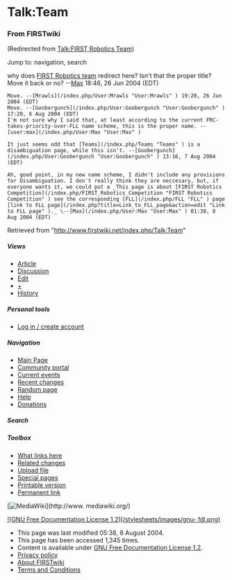 # Talk:Team

### From FIRSTwiki

(Redirected from [Talk:FIRST Robotics
Team](/index.php?title=Talk:FIRST_Robotics_Team&redirect=no "Talk:FIRST
Robotics Team" ))

Jump to: navigation, search

why does [FIRST Robotics team](/index.php/FIRST_Robotics_team "FIRST Robotics
team" ) redirect here? Isn't that the proper title? Move it back or no?
--[Max](/index.php/User:Max "User:Max" ) 18:46, 26 Jun 2004 (EDT)

    Move. --[Mrawls](/index.php/User:Mrawls "User:Mrawls" ) 19:20, 26 Jun 2004 (EDT) 
    Move. --[Goobergunch](/index.php/User:Goobergunch "User:Goobergunch" ) 17:20, 6 Aug 2004 (EDT) 
    I'm not sure why I said that, at least according to the current FRC-takes-priority-over-FLL name scheme, this is the proper name. --[user:max](/index.php/User:Max "User:Max" )

    It just seems odd that [Teams](/index.php/Teams "Teams" ) is a disambiguation page, while this isn't. --[Goobergunch](/index.php/User:Goobergunch "User:Goobergunch" ) 13:16, 7 Aug 2004 (EDT) 

    Ah, good point, in my new name scheme, I didn't include any provisions for Disambiguation. I don't really think they are neccesary, but, if everyone wants it, we could put a _This page is about [FIRST Robotics Competition](/index.php/FIRST_Robotics_Competition "FIRST Robotics Competition" ) see the corresponding [FLL](/index.php/FLL "FLL" ) page [link to FLL page](/index.php?title=Link_to_FLL_page&action=edit "Link to FLL page" )._ \--[Max](/index.php/User:Max "User:Max" ) 01:38, 8 Aug 2004 (EDT) 

Retrieved from "<http://www.firstwiki.net/index.php/Talk:Team>"

##### Views

  * [Article](/index.php/Team)
  * [Discussion](/index.php/Talk:Team)
  * [Edit](/index.php?title=Talk:Team&action=edit)
  * [+](/index.php?title=Talk:Team&action=edit&section=new)
  * [History](/index.php?title=Talk:Team&action=history)

##### Personal tools

  * [Log in / create account](/index.php?title=Special:Userlogin&returnto=Talk:Team)

[](/index.php/Main_Page "Main Page" )

##### Navigation

  * [Main Page](/index.php/Main_Page)
  * [Community portal](/index.php/FIRSTwiki:Community_portal)
  * [Current events](/index.php/Current_events)
  * [Recent changes](/index.php/Special:Recentchanges)
  * [Random page](/index.php/Special:Random)
  * [Help](/index.php/Help:Contents)
  * [Donations](/index.php/FIRSTwiki:Site_support)

##### Search



##### Toolbox

  * [What links here](/index.php/Special:Whatlinkshere/Talk:Team)
  * [Related changes](/index.php/Special:Recentchangeslinked/Talk:Team)
  * [Upload file](/index.php/Special:Upload)
  * [Special pages](/index.php/Special:Specialpages)
  * [Printable version](/index.php?title=Talk:Team&printable=yes)
  * [Permanent link](/index.php?title=Talk:Team&oldid=39664)

[![MediaWiki](/skins/common/images/poweredby_mediawiki_88x31.png)](http://www.
mediawiki.org/)

[![GNU Free Documentation License 1.2](/stylesheets/images/gnu-
fdl.png)](http://www.gnu.org/copyleft/fdl.html)

  * This page was last modified 05:38, 8 August 2004.
  * This page has been accessed 1,345 times.
  * Content is available under [GNU Free Documentation License 1.2](http://www.gnu.org/copyleft/fdl.html "http://www.gnu.org/copyleft/fdl.html" ).
  * [Privacy policy](/index.php/FIRSTwiki:Privacy_policy "FIRSTwiki:Privacy policy" )
  * [About FIRSTwiki](/index.php/FIRSTwiki:About "FIRSTwiki:About" )
  * [Terms and Conditions](/index.php/FIRSTwiki:Terms_and_conditions "FIRSTwiki:Terms and conditions" )

